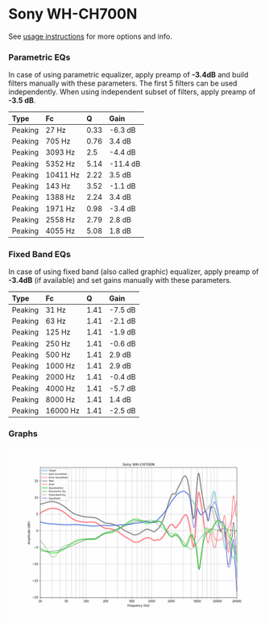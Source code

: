 # Sony WH-CH700N
See [usage instructions](https://github.com/jaakkopasanen/AutoEq#usage) for more options and info.

### Parametric EQs
In case of using parametric equalizer, apply preamp of **-3.4dB** and build filters manually
with these parameters. The first 5 filters can be used independently.
When using independent subset of filters, apply preamp of **-3.5 dB**.

| Type    | Fc       |    Q | Gain     |
|:--------|:---------|:-----|:---------|
| Peaking | 27 Hz    | 0.33 | -6.3 dB  |
| Peaking | 705 Hz   | 0.76 | 3.4 dB   |
| Peaking | 3093 Hz  | 2.5  | -4.4 dB  |
| Peaking | 5352 Hz  | 5.14 | -11.4 dB |
| Peaking | 10411 Hz | 2.22 | 3.5 dB   |
| Peaking | 143 Hz   | 3.52 | -1.1 dB  |
| Peaking | 1388 Hz  | 2.24 | 3.4 dB   |
| Peaking | 1971 Hz  | 0.98 | -3.4 dB  |
| Peaking | 2558 Hz  | 2.79 | 2.8 dB   |
| Peaking | 4055 Hz  | 5.08 | 1.8 dB   |

### Fixed Band EQs
In case of using fixed band (also called graphic) equalizer, apply preamp of **-3.4dB**
(if available) and set gains manually with these parameters.

| Type    | Fc       |    Q | Gain    |
|:--------|:---------|:-----|:--------|
| Peaking | 31 Hz    | 1.41 | -7.5 dB |
| Peaking | 63 Hz    | 1.41 | -2.1 dB |
| Peaking | 125 Hz   | 1.41 | -1.9 dB |
| Peaking | 250 Hz   | 1.41 | -0.6 dB |
| Peaking | 500 Hz   | 1.41 | 2.9 dB  |
| Peaking | 1000 Hz  | 1.41 | 2.9 dB  |
| Peaking | 2000 Hz  | 1.41 | -0.4 dB |
| Peaking | 4000 Hz  | 1.41 | -5.7 dB |
| Peaking | 8000 Hz  | 1.41 | 1.4 dB  |
| Peaking | 16000 Hz | 1.41 | -2.5 dB |

### Graphs
![](./Sony%20WH-CH700N.png)